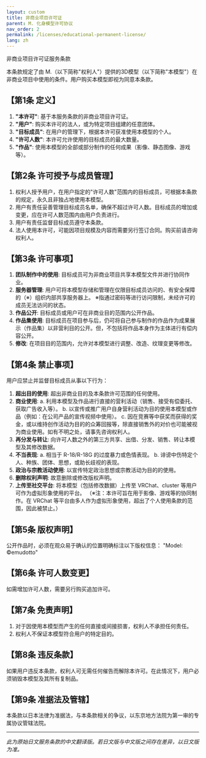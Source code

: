 ```yaml
---
layout: custom
title: 非商业项目许可证
parent: M. 化身模型许可协议
nav_order: 2
permalink: /licenses/educational-permanent-license/
lang: zh
---
```


非商业项目许可证服务条款

本条款规定了由 M.（以下简称"权利人"）提供的3D模型（以下简称"本模型"）在非商业项目中使用的条件。用户购买本模型即视为同意本条款。

## 【第1条 定义】
1.  **"本许可"**: 基于本服务条款的非商业项目许可证。
2.  **"用户"**: 购买本许可的法人，或为特定项目组建的任意团体。
3.  **"目标成员"**: 在用户的管理下，根据本许可获准使用本模型的个人。
4.  **"许可人数"**: 本许可允许使用的目标成员的最大数量。
5.  **"作品"**: 使用本模型的全部或部分制作的任何成果（影像、静态图像、游戏等）。

## 【第2条 许可授予与成员管理】
1.  权利人授予用户，在用户指定的"许可人数"范围内的目标成员，可根据本条款的规定，永久且非独占地使用本模型。
2.  用户有责任妥善管理目标成员名单，确保不超过许可人数。目标成员的增加或变更，应在许可人数范围内由用户负责进行。
3.  用户有责任监督目标成员遵守本条款。
4.  法人使用本许可，可能因项目规模及内容而需要另行签订合同。购买前请咨询权利人。

## 【第3条 许可事项】
1.  **团队制作中的使用**: 目标成员可为非商业项目共享本模型文件并进行协同作业。
2.  **服务器管理**: 用户可将本模型存储和管理在仅限目标成员访问的、有安全保障的（※）组织内部共享服务器上。
    ※指通过密码等进行访问限制，未经许可的成员无法访问的状态。
3.  **作品公开**: 目标成员或用户可在非商业目的范围内公开作品。
4.  **作品集使用**: 目标成员在项目参与后，仍可将自己参与制作的作品作为成果展示（作品集）以非营利目的公开。但，不包括将作品本身作为主体进行有偿内容公开。
5.  **修改**: 在项目目的范围内，允许对本模型进行调整、改造、纹理变更等修改。

## 【第4条 禁止事项】
用户应禁止并监督目标成员从事以下行为：
1.  **超出目的使用**: 超出非商业目的及本条款许可范围的任何使用。
2.  **商业使用**:
    a.  利用本模型及作品进行直接的营利活动（销售、接受有偿委托、获取广告收入等）。
    b.  以宣传或推广用户自身营利活动为目的使用本模型或作品（例如：在公司产品的宣传视频中使用）。
    c.  因在竞赛等中获奖而获得的奖金，或以维持创作活动为目的的众筹回报等，除直接销售外的对价也可能被视为商业使用。如有不明之处，请事先咨询权利人。
3.  **再分发与转让**: 向许可人数之外的第三方共享、出借、分发、销售、转让本模型及其修改数据。
4.  **不当表现**:
    a.  相当于 R-18/R-18G 的过度暴力或色情表现。
    b.  诽谤中伤特定个人、种族、团体、思想，或助长歧视的表现。
5.  **政治与宗教活动使用**: 以宣传特定政治思想或宗教活动为目的的使用。
6.  **删除权利声明**: 故意删除或修改版权声明。
7.  **上传至社交平台**: 将本模型（包括修改数据）上传至 VRChat、cluster 等用户可作为虚拟形象使用的平台。
    （※注：本许可旨在用于影像、游戏等的协同制作。在 VRChat 等平台由多人作为虚拟形象使用，超出了个人使用条款的范围，因此被禁止。）

## 【第5条 版权声明】
公开作品时，必须在观众易于确认的位置明确标注以下版权信息：
"Model: ©emudotto"

## 【第6条 许可人数变更】
如需增加许可人数，需要另行购买追加许可。

## 【第7条 免责声明】
1.  对于因使用本模型而产生的任何直接或间接损害，权利人不承担任何责任。
2.  权利人不保证本模型符合用户的特定目的。

## 【第8条 违反条款】
如果用户违反本条款，权利人可无需任何催告而解除本许可。在此情况下，用户必须销毁本模型及其所有复制品。

## 【第9条 准据法及管辖】
本条款以日本法律为准据法，与本条款相关的争议，以东京地方法院为第一审的专属协议管辖法院。

---
*此为原始日文服务条款的中文翻译版。若日文版与中文版之间存在差异，以日文版为准。* 